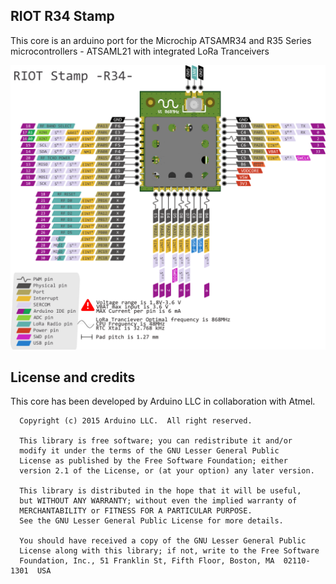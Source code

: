 ## RIOT R34 Stamp
This core is an arduino port for the Microchip ATSAMR34 and R35 Series microcontrollers - ATSAML21 with integrated LoRa Tranceivers

![R34 pinout](https://github.com/riotnetwork/samr-json/blob/master/Pinouts/PNG/R34-Stamp.png)

## License and credits

This core has been developed by Arduino LLC in collaboration with Atmel.

```
  Copyright (c) 2015 Arduino LLC.  All right reserved.

  This library is free software; you can redistribute it and/or
  modify it under the terms of the GNU Lesser General Public
  License as published by the Free Software Foundation; either
  version 2.1 of the License, or (at your option) any later version.

  This library is distributed in the hope that it will be useful,
  but WITHOUT ANY WARRANTY; without even the implied warranty of
  MERCHANTABILITY or FITNESS FOR A PARTICULAR PURPOSE.
  See the GNU Lesser General Public License for more details.

  You should have received a copy of the GNU Lesser General Public
  License along with this library; if not, write to the Free Software
  Foundation, Inc., 51 Franklin St, Fifth Floor, Boston, MA  02110-1301  USA
```
